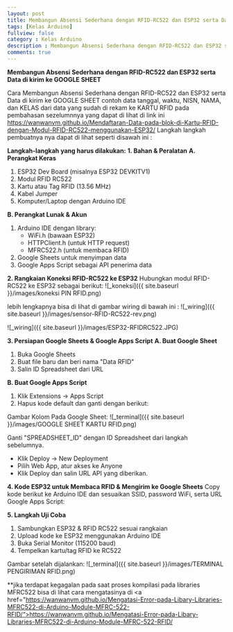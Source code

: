 ```yaml
---
layout: post
title: Membangun Absensi Sederhana dengan RFID-RC522 dan ESP32 serta Data di kirim ke GOOGLE SHEET
tags: [Kelas Arduino]
fullview: false
category : Kelas Arduino
description : Membangun Absensi Sederhana dengan RFID-RC522 dan ESP32 serta Data di kirim ke GOOGLE SHEET
comments: true
---
```

**Membangun Absensi Sederhana dengan RFID-RC522 dan ESP32 serta Data di kirim ke GOOGLE SHEET**

Cara Membangun Absensi Sederhana dengan RFID-RC522 dan ESP32 serta Data di kirim ke GOOGLE SHEET contoh data tanggal, waktu, NISN, NAMA, dan KELAS dari data yang sudah di rekam ke KARTU RFID pada pembahasan sezelumnnya yang dapat di lihat di link ini <a href="https://wanwanvm.github.io/Mendaftaran-Data-pada-blok-di-Kartu-RFID-dengan-Modul-RFID-RC522-menggunakan-ESP32/">https://wanwanvm.github.io/Mendaftaran-Data-pada-blok-di-Kartu-RFID-dengan-Modul-RFID-RC522-menggunakan-ESP32/</a>
Langkah langkah pembuatnya  nya dapat di lihat seperti disawah ini :

**Langkah-langkah yang harus dilakukan:**
**1. Bahan & Peralatan**
**A. Perangkat Keras**
1. ESP32 Dev Board (misalnya ESP32 DEVKITV1)
2. Modul RFID RC522
3. Kartu atau Tag RFID (13.56 MHz)
4. Kabel Jumper
5. Komputer/Laptop dengan Arduino IDE

**B. Perangkat Lunak & Akun**
1. Arduino IDE dengan library:
    * WiFi.h (bawaan ESP32)
    * HTTPClient.h (untuk HTTP request)
    * MFRC522.h (untuk membaca RFID)
2. Google Sheets untuk menyimpan data
3. Google Apps Script sebagai API penerima data

**2. Rangkaian Koneksi RFID-RC522 ke ESP32**
Hubungkan modul RFID-RC522 ke ESP32 sebagai berikut:
![_koneksi]({{ site.baseurl }}/images/koneksi PIN RFID.png)

lebih lengkapnya bisa di lihat di gambar wiring di bawah ini :
![_wiring]({{ site.baseurl }}/images/sensor-RFID-RC522-rev.png)

![_wiring]({{ site.baseurl }}/images/ESP32-RFIDRC522.JPG)


**3. Persiapan Google Sheets & Google Apps Script**
**A. Buat Google Sheet**
1. Buka Google Sheets
2. Buat file baru dan beri nama "Data RFID"
3. Salin ID Spreadsheet dari URL

**B. Buat Google Apps Script**
1. Klik Extensions → Apps Script
2. Hapus kode default dan ganti dengan berikut:
<script src="https://gist.github.com/wanwanvm/1343b783e40745af2df71410a6fe7b7e.js"></script>

Gambar Kolom Pada Google Sheet:
![_terminal]({{ site.baseurl }}/images/GOOGLE SHEET KARTU RFID.png)

Ganti "SPREADSHEET_ID" dengan ID Spreadsheet dari langkah sebelumnya.
- Klik Deploy → New Deployment
- Pilih Web App, atur akses ke Anyone
- Klik Deploy dan salin URL API yang diberikan.

**4. Kode ESP32 untuk Membaca RFID & Mengirim ke Google Sheets**
Copy kode berikut ke Arduino IDE dan sesuaikan SSID, password WiFi, serta URL Google Apps Script:

<script src="https://gist.github.com/wanwanvm/9ef1b96e84646828f71ef8962c531949.js"></script>

**5. Langkah Uji Coba**
1. Sambungkan ESP32 & RFID RC522 sesuai rangkaian
2. Upload kode ke ESP32 menggunakan Arduino IDE
3. Buka Serial Monitor (115200 baud)
4. Tempelkan kartu/tag RFID ke RC522


Gambar setelah dijalankan:
![_terminal]({{ site.baseurl }}/images/TERMINAL PENGIRIMAN RFID.png)

**jika terdapat kegagalan pada saat proses kompilasi pada libraries MFRC522 bisa di lihat cara mengatasinya di <a href="https://wanwanvm.github.io/Mengatasi-Error-pada-Libary-Libraries-MFRC522-di-Arduino-Module-MFRC-522-RFID/“>https://wanwanvm.github.io/Mengatasi-Error-pada-Libary-Libraries-MFRC522-di-Arduino-Module-MFRC-522-RFID/</a>

